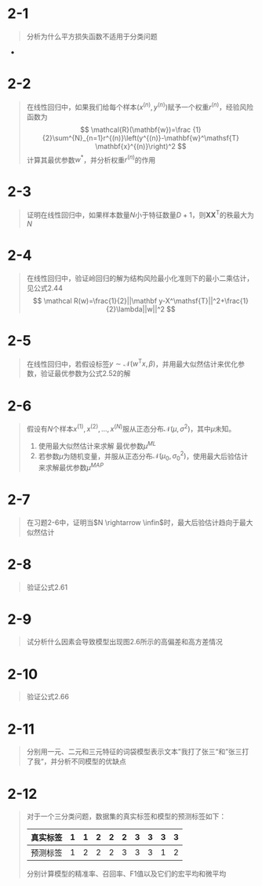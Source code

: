 # 2-1

>  分析为什么平方损失函数不适用于分类问题



- 





# 2-2

> 在线性回归中，如果我们给每个样本$(x^{(n)},y^{(n)})$赋予一个权重$r^{(n)}$，经验风险函数为
> $$
> \mathcal{R}(\mathbf{w})=\frac {1}{2}\sum^{N}_{n=1}r^{(n)}\left(y^{(n)}-\mathbf{w}^\mathsf{T} \mathbf{x}^{(n)}\right)^2
> $$
> 计算其最优参数$w^*$，并分析权重$r^{(n)}$的作用









# 2-3

> 证明在线性回归中，如果样本数量$N$小于特征数量$D+1$，则$\mathbf{XX^\mathsf{T}}$的秩最大为$N$





# 2-4

>  在线性回归中，验证岭回归的解为结构风险最小化准则下的最小二乘估计，见公式2.44
> $$
> \mathcal R(w)=\frac{1}{2}||\mathbf y-X^\mathsf{T}||^2+\frac{1}{2}\lambda||w||^2
> $$









# 2-5

> 在线性回归中，若假设标签$y\sim\mathcal {N}(w^\mathsf{T}x,\beta)$，并用最大似然估计来优化参数，验证最优参数为公式2.52的解







# 2-6

>假设有$N$个样本$x^{(1)},x^{(2)},...,x^{(N)}$服从正态分布$\mathcal N(\mu ,\sigma^2)$，其中$\mu$未知。
>
>1. 使用最大似然估计来求解 最优参数$\mu ^ {ML}$
>2. 若参数$\mu$为随机变量，并服从正态分布$\mathcal N(\mu_0,\sigma_0^2)$，使用最大后验估计来求解最优参数$\mu^{MAP}$







# 2-7

> 在习题2-6中，证明当$N \rightarrow \infin$时，最大后验估计趋向于最大似然估计







# 2-8

> 验证公式2.61







# 2-9

> 试分析什么因素会导致模型出现图2.6所示的高偏差和高方差情况







# 2-10

> 验证公式2.66







# 2-11

> 分别用一元、二元和三元特征的词袋模型表示文本”我打了张三“和”张三打了我“，并分析不同模型的优缺点







# 2-12

> 对于一个三分类问题，数据集的真实标签和模型的预测标签如下：
>
> | 真实标签 | 1    | 1    | 2    | 2    | 2    | 3    | 3    | 3    | 3    |
> | -------- | ---- | ---- | ---- | ---- | ---- | ---- | ---- | ---- | ---- |
> | 预测标签 | 1    | 2    | 2    | 2    | 3    | 3    | 3    | 1    | 2    |
>
> 分别计算模型的精准率、召回率、F1值以及它们的宏平均和微平均









# 